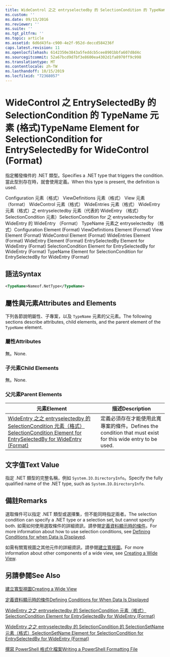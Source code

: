 ```yaml
---
title: WideControl 之之 entryselectedby 的 SelectionCondition 的 TypeName 元素（格式） |Microsoft Docs
ms.custom: ''
ms.date: 09/13/2016
ms.reviewer: ''
ms.suite: ''
ms.tgt_pltfrm: ''
ms.topic: article
ms.assetid: 6d6d43fa-c900-4e2f-952d-deccd584236f
caps.latest.revision: 11
ms.openlocfilehash: 6142350e3843a5feddcb5cee8901bbfa607d8d4c
ms.sourcegitcommit: 52a67bcd9d7bf3e8600ea4302d1fa8970ff9c998
ms.translationtype: MT
ms.contentlocale: zh-TW
ms.lasthandoff: 10/15/2019
ms.locfileid: "72368057"
---
```

# <a name="typename-element-for-selectioncondition-for-entryselectedby-for-widecontrol-format"></a><span data-ttu-id="f3e36-102">WideControl 之 EntrySelectedBy 的 SelectionCondition 的 TypeName 元素 (格式)</span><span class="sxs-lookup"><span data-stu-id="f3e36-102">TypeName Element for SelectionCondition for EntrySelectedBy for WideControl (Format)</span></span>

<span data-ttu-id="f3e36-103">指定觸發條件的 .NET 類型。</span><span class="sxs-lookup"><span data-stu-id="f3e36-103">Specifies a .NET type that triggers the condition.</span></span> <span data-ttu-id="f3e36-104">當此型別存在時，就會使用定義。</span><span class="sxs-lookup"><span data-stu-id="f3e36-104">When this type is present, the definition is used.</span></span>

<span data-ttu-id="f3e36-105">Configuration 元素（格式） ViewDefinitions 元素（格式） View 元素（format） WideControl 元素（格式） WideEntries 元素（格式） WideEntry 元素（格式）之 entryselectedby 元素（代表的 WideEntry （格式） SelectionCondition 元素）SelectionCondition for 之 entryselectedby for WideEntry 的 WideEntry （Format） TypeName 元素之 entryselectedby （格式）</span><span class="sxs-lookup"><span data-stu-id="f3e36-105">Configuration Element (Format) ViewDefinitions Element (Format) View Element (Format) WideControl Element (Format) WideEntries Element (Format) WideEntry Element (Format) EntrySelectedBy Element for WideEntry (Format) SelectionCondition Element for EntrySelectedBy for WideEntry (Format) TypeName Element for SelectionCondition for EntrySelectedBy for WideEntry (Format)</span></span>

## <a name="syntax"></a><span data-ttu-id="f3e36-106">語法</span><span class="sxs-lookup"><span data-stu-id="f3e36-106">Syntax</span></span>

```xml
<TypeName>Nameof.NetType</TypeName>
```

## <a name="attributes-and-elements"></a><span data-ttu-id="f3e36-107">屬性與元素</span><span class="sxs-lookup"><span data-stu-id="f3e36-107">Attributes and Elements</span></span>

<span data-ttu-id="f3e36-108">下列各節說明屬性、子專案，以及 `TypeName` 元素的父元素。</span><span class="sxs-lookup"><span data-stu-id="f3e36-108">The following sections describe attributes, child elements, and the parent element of the `TypeName` element.</span></span>

### <a name="attributes"></a><span data-ttu-id="f3e36-109">屬性</span><span class="sxs-lookup"><span data-stu-id="f3e36-109">Attributes</span></span>

<span data-ttu-id="f3e36-110">無。</span><span class="sxs-lookup"><span data-stu-id="f3e36-110">None.</span></span>

### <a name="child-elements"></a><span data-ttu-id="f3e36-111">子元素</span><span class="sxs-lookup"><span data-stu-id="f3e36-111">Child Elements</span></span>

<span data-ttu-id="f3e36-112">無。</span><span class="sxs-lookup"><span data-stu-id="f3e36-112">None.</span></span>

### <a name="parent-elements"></a><span data-ttu-id="f3e36-113">父元素</span><span class="sxs-lookup"><span data-stu-id="f3e36-113">Parent Elements</span></span>

|<span data-ttu-id="f3e36-114">元素</span><span class="sxs-lookup"><span data-stu-id="f3e36-114">Element</span></span>|<span data-ttu-id="f3e36-115">描述</span><span class="sxs-lookup"><span data-stu-id="f3e36-115">Description</span></span>|
|-------------|-----------------|
|[<span data-ttu-id="f3e36-116">WideEntry 之之 entryselectedby 的 SelectionCondition 元素（格式）</span><span class="sxs-lookup"><span data-stu-id="f3e36-116">SelectionCondition Element for EntrySelectedBy for WideEntry (Format)</span></span>](./selectioncondition-element-for-entryselectedby-for-widecontrol-format.md)|<span data-ttu-id="f3e36-117">定義必須存在才能使用此寬專案的條件。</span><span class="sxs-lookup"><span data-stu-id="f3e36-117">Defines the condition that must exist for this wide entry to be used.</span></span>|

## <a name="text-value"></a><span data-ttu-id="f3e36-118">文字值</span><span class="sxs-lookup"><span data-stu-id="f3e36-118">Text Value</span></span>

<span data-ttu-id="f3e36-119">指定 .NET 類型的完整名稱，例如 `System.IO.DirectoryInfo`。</span><span class="sxs-lookup"><span data-stu-id="f3e36-119">Specify the fully qualified name of the .NET type, such as `System.IO.DirectoryInfo`.</span></span>

## <a name="remarks"></a><span data-ttu-id="f3e36-120">備註</span><span class="sxs-lookup"><span data-stu-id="f3e36-120">Remarks</span></span>

<span data-ttu-id="f3e36-121">選取條件可以指定 .NET 類型或選擇集，但不能同時指定兩者。</span><span class="sxs-lookup"><span data-stu-id="f3e36-121">The selection condition can specify a .NET type or a selection set, but cannot specify both.</span></span> <span data-ttu-id="f3e36-122">如需如何使用選取條件的詳細資訊，請參閱[定義資料顯示時的條件](./defining-conditions-for-displaying-data.md)。</span><span class="sxs-lookup"><span data-stu-id="f3e36-122">For more information about how to use selection conditions, see [Defining Conditions for when Data is Displayed](./defining-conditions-for-displaying-data.md).</span></span>

<span data-ttu-id="f3e36-123">如需有關寬視圖之其他元件的詳細資訊，請參閱[建立寬視圖](./creating-a-wide-view.md)。</span><span class="sxs-lookup"><span data-stu-id="f3e36-123">For more information about other components of a wide view, see [Creating a Wide View](./creating-a-wide-view.md).</span></span>

## <a name="see-also"></a><span data-ttu-id="f3e36-124">另請參閱</span><span class="sxs-lookup"><span data-stu-id="f3e36-124">See Also</span></span>

[<span data-ttu-id="f3e36-125">建立寬型視圖</span><span class="sxs-lookup"><span data-stu-id="f3e36-125">Creating a Wide View</span></span>](./creating-a-wide-view.md)

[<span data-ttu-id="f3e36-126">定義資料顯示時的條件</span><span class="sxs-lookup"><span data-stu-id="f3e36-126">Defining Conditions for When Data Is Displayed</span></span>](./defining-conditions-for-displaying-data.md)

[<span data-ttu-id="f3e36-127">WideEntry 之之 entryselectedby 的 SelectionCondition 元素（格式）</span><span class="sxs-lookup"><span data-stu-id="f3e36-127">SelectionCondition Element for EntrySelectedBy for WideEntry (Format)</span></span>](./selectioncondition-element-for-entryselectedby-for-widecontrol-format.md)

[<span data-ttu-id="f3e36-128">WideEntry 之之 entryselectedby 的 SelectionCondition 的 SelectionSetName 元素（格式）</span><span class="sxs-lookup"><span data-stu-id="f3e36-128">SelectionSetName Element for SelectionCondition for EntrySelectedBy for WideEntry (Format)</span></span>](./selectionsetname-element-for-selectioncondition-for-entryselectedby-for-wideentry-format.md)

[<span data-ttu-id="f3e36-129">撰寫 PowerShell 格式化檔案</span><span class="sxs-lookup"><span data-stu-id="f3e36-129">Writing a PowerShell Formatting File</span></span>](./writing-a-powershell-formatting-file.md)
